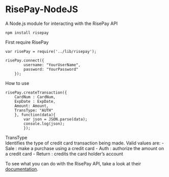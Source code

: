 RisePay-NodeJS
==============

A Node.js module for interacting with the RisePay API

`npm install risepay`

First require RisePay

	
	var risePay = require('../lib/risepay');

	risePay.connect({
			username: "YourUserName",
			password: "YourPassword" 
		});

How to use
	
	risePay.createTransaction({
		CardNum : CardNum,
		ExpDate : ExpDate,
		Amount: Amount,
		TransType: "AUTH"
		}, function(data){
			var json = JSON.parse(data);
			console.log(json);
			});

TransType				
	Identifies the type of credit card transaction being made. Valid values are:
		- Sale : make a purchase using a credit card
		- Auth : authorize the amount on a credit card
		- Return : credits the card holder’s account

	
To see what you can do with the RisePay API, take a look at their [documentation](https://gateway1.risepay.com/vt/nethelp/default.htm?turl=Documents%2Fsoapimplementation.htm).



